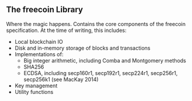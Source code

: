 ## The freecoin Library

Where the magic happens. Contains the core components of the freecoin specification. At the time of writing, this includes:

* Local blockchain IO
* Disk and in-memory storage of blocks and transactions
* Implementations of:
  * Big integer arithmetic, including Comba and Montgomery methods
  * SHA256
  * ECDSA, including secp160r1, secp192r1, secp224r1, secp256r1, secp256k1 (see MacKay 2014)
* Key management
* Utility functions

